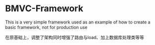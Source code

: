 # BMVC-Framework
This is a very simple framework used as an example of how to create a basic framework, not for production use

在原基础上，调整了架构同时增强了路由与load、加上数据库处理类等等
